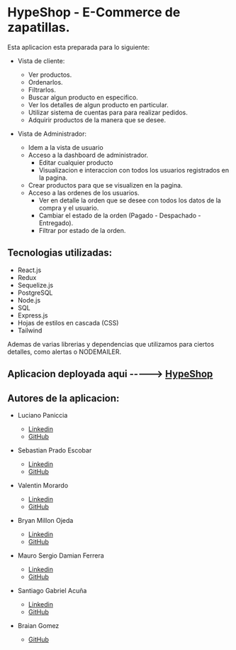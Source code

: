 # HypeShop - E-Commerce de zapatillas.

Esta aplicacion esta preparada para lo siguiente:

- Vista de cliente:
    - Ver productos.
    - Ordenarlos.
    - Filtrarlos.
    - Buscar algun producto en especifico.
    - Ver los detalles de algun producto en particular.
    - Utilizar sistema de cuentas para para realizar pedidos.
    - Adquirir productos de la manera que se desee.

- Vista de Administrador:
    - Idem a la vista de usuario
    - Acceso a la dashboard de administrador.
        - Editar cualquier producto
        - Visualizacion e interaccion con todos los usuarios registrados en la pagina.
    - Crear productos para que se visualizen en la pagina.
    - Acceso a las ordenes de los usuarios.
        - Ver en detalle la orden que se desee con todos los datos de la compra y el usuario.
        - Cambiar el estado de la orden (Pagado - Despachado -Entregado).
        - Filtrar por estado de la orden.
 

## Tecnologias utilizadas:

- React.js
- Redux
- Sequelize.js
- PostgreSQL
- Node.js
- SQL
- Express.js 
- Hojas de estilos en cascada (CSS)
- Tailwind

Ademas de varias librerias y dependencias que utilizamos para ciertos detalles, como alertas o NODEMAILER.

## Aplicacion deployada aqui -----> [HypeShop](https://hype-kappa.vercel.app/)

## Autores de la aplicacion:

- Luciano Paniccia
    - [Linkedin](https://www.linkedin.com/in/luciano-paniccia-847868232/)
    - [GitHub](https://github.com/Luciano-Paniccia-Git)

- Sebastian Prado Escobar
    - [Linkedin](https://www.linkedin.com/in/sebastian-prado-escobar-dev/)
    - [GitHub](https://github.com/sebas-pr2000)

- Valentin Morardo
    - [Linkedin](https://www.linkedin.com/in/valentin-morardo-b125ba240/)
    - [GitHub](https://github.com/Littyfever)

- Bryan Millon Ojeda
    - [Linkedin](https://www.linkedin.com/in/bryan-mill%C3%B3n/)
    - [GitHub](https://github.com/BryanMillon)

- Mauro Sergio Damian Ferrera
    - [Linkedin](https://www.linkedin.com/in/damian-f/)
    - [GitHub](https://github.com/damianf2022)

- Santiago Gabriel Acuña
    - [Linkedin](https://www.linkedin.com/in/santiago-acu%C3%B1a-894ba9256/)
    - [GitHub](https://github.com/Santiago-Acuna)

- Braian Gomez
    - [GitHub](https://github.com/braaidg)